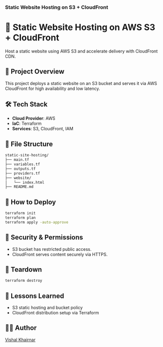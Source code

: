 ### **Static Website Hosting on S3 + CloudFront**

# 🚀 Static Website Hosting on AWS S3 + CloudFront
Host a static website using AWS S3 and accelerate delivery with CloudFront CDN.

## 📌 Project Overview
This project deploys a static website on an S3 bucket and serves it via AWS CloudFront for high availability and low latency.

## 🛠️ Tech Stack
- **Cloud Provider**: AWS
- **IaC**: Terraform
- **Services**: S3, CloudFront, IAM

## 📂 File Structure
```bash
static-site-hosting/
├── main.tf
├── variables.tf
├── outputs.tf
├── providers.tf
├── website/
│   └── index.html
├── README.md
````

## 🚀 How to Deploy

```bash
terraform init
terraform plan
terraform apply -auto-approve
```

## 🔐 Security & Permissions

* S3 bucket has restricted public access.
* CloudFront serves content securely via HTTPS.

## 🧹 Teardown

```bash
terraform destroy
```

## 🧠 Lessons Learned

* S3 static hosting and bucket policy
* CloudFront distribution setup via Terraform

## 👨‍💻 Author

[Vishal Khairnar](https://github.com/Vishaldk18)




